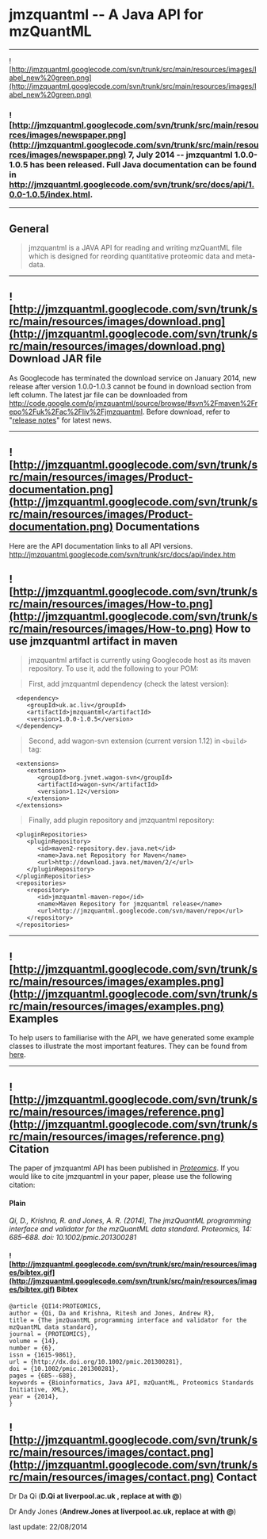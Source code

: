 # jmzquantml -- A Java API for mzQuantML #


---

![http://jmzquantml.googlecode.com/svn/trunk/src/main/resources/images/label_new%20green.png](http://jmzquantml.googlecode.com/svn/trunk/src/main/resources/images/label_new%20green.png)

### ![http://jmzquantml.googlecode.com/svn/trunk/src/main/resources/images/newspaper.png](http://jmzquantml.googlecode.com/svn/trunk/src/main/resources/images/newspaper.png) **7, July 2014 -- jmzquantml 1.0.0-1.0.5 has been released.** Full Java documentation can be found in http://jmzquantml.googlecode.com/svn/trunk/src/docs/api/1.0.0-1.0.5/index.html. ###


---


## General ##

> jmzquantml is a JAVA API for reading and writing mzQuantML file
> which is designed for reording quantitative proteomic data and
> meta-data.


---


## ![http://jmzquantml.googlecode.com/svn/trunk/src/main/resources/images/download.png](http://jmzquantml.googlecode.com/svn/trunk/src/main/resources/images/download.png) Download JAR file ##

As Googlecode has terminated the download service on January 2014, new release after version 1.0.0-1.0.3 cannot be found in download section from left column. The latest jar file can be downloaded from http://code.google.com/p/jmzquantml/source/browse/#svn%2Fmaven%2Frepo%2Fuk%2Fac%2Fliv%2Fjmzquantml. Before download, refer to "[release notes](jmzquantmlReleaseNotes.md)" for latest news.


---


## ![http://jmzquantml.googlecode.com/svn/trunk/src/main/resources/images/Product-documentation.png](http://jmzquantml.googlecode.com/svn/trunk/src/main/resources/images/Product-documentation.png) Documentations ##

Here are the API documentation links to all API versions.
http://jmzquantml.googlecode.com/svn/trunk/src/docs/api/index.htm


## ![http://jmzquantml.googlecode.com/svn/trunk/src/main/resources/images/How-to.png](http://jmzquantml.googlecode.com/svn/trunk/src/main/resources/images/How-to.png) How to use jmzquantml artifact in maven ##


> jmzquantml artifact is currently using Googlecode host as its maven
> repository. To use it, add the following to your POM:

> First, add jmzquantml dependency (check the latest version):
```
  <dependency>
     <groupId>uk.ac.liv</groupId>
     <artifactId>jmzquantml</artifactId>
     <version>1.0.0-1.0.5</version>
  </dependency>
```
> Second, add wagon-svn extension (current version 1.12) in `<build>` tag:
```
  <extensions>
     <extension>
        <groupId>org.jvnet.wagon-svn</groupId>
        <artifactId>wagon-svn</artifactId>
        <version>1.12</version>
     </extension>
  </extensions>
```
> Finally, add plugin repository and jmzquantml repository:
```
  <pluginRepositories>
     <pluginRepository>
        <id>maven2-repository.dev.java.net</id>
        <name>Java.net Repository for Maven</name>
        <url>http://download.java.net/maven/2/</url>
     </pluginRepository>
  </pluginRepositories>
  <repositories>
     <repository>
        <id>jmzquantml-maven-repo</id>
        <name>Maven Repository for jmzquantml release</name>
        <url>http://jmzquantml.googlecode.com/svn/maven/repo</url>
     </repository>
  </repositories>
```


---


## ![http://jmzquantml.googlecode.com/svn/trunk/src/main/resources/images/examples.png](http://jmzquantml.googlecode.com/svn/trunk/src/main/resources/images/examples.png) Examples ##
To help users to familiarise with the API, we have generated some example classes to illustrate the most important features. They can be found from [here](http://code.google.com/p/jmzquantml/w/list).

---


## ![http://jmzquantml.googlecode.com/svn/trunk/src/main/resources/images/reference.png](http://jmzquantml.googlecode.com/svn/trunk/src/main/resources/images/reference.png) Citation ##

The paper of jmzquantml API has been published in _[Proteomics](http://dx.doi.org/10.1002%2Fpmic.201300281)_. If you would like to cite jmzquantml in your paper, please use the following citation:

#### **Plain** ####

_Qi, D., Krishna, R. and Jones, A. R. (2014), The jmzQuantML programming interface and validator for the mzQuantML data standard. Proteomics, 14: 685–688. doi: 10.1002/pmic.201300281_

#### ![http://jmzquantml.googlecode.com/svn/trunk/src/main/resources/images/bibtex.gif](http://jmzquantml.googlecode.com/svn/trunk/src/main/resources/images/bibtex.gif) **Bibtex** ####
```
@article {QI14:PROTEOMICS,
author = {Qi, Da and Krishna, Ritesh and Jones, Andrew R},
title = {The jmzQuantML programming interface and validator for the mzQuantML data standard},
journal = {PROTEOMICS},
volume = {14},
number = {6},
issn = {1615-9861},
url = {http://dx.doi.org/10.1002/pmic.201300281},
doi = {10.1002/pmic.201300281},
pages = {685--688},
keywords = {Bioinformatics, Java API, mzQuantML, Proteomics Standards Initiative, XML},
year = {2014},
}
```

## ![http://jmzquantml.googlecode.com/svn/trunk/src/main/resources/images/contact.png](http://jmzquantml.googlecode.com/svn/trunk/src/main/resources/images/contact.png) Contact ##

Dr Da Qi (**D.Qi at liverpool.ac.uk , replace at with @**)

Dr Andy Jones (**Andrew.Jones at liverpool.ac.uk, replace at with @**)

last update: 22/08/2014